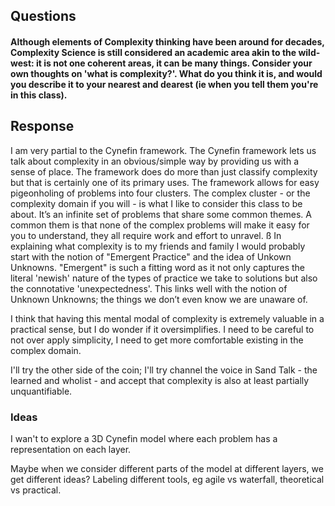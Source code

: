 ## Questions

#### Although elements of Complexity thinking have been around for decades, Complexity Science is still considered an academic area akin to the wild-west: it is not one coherent areas, it can be many things. Consider your own thoughts on 'what is complexity?'. What do you think it is, and would you describe it to your nearest and dearest (ie when you tell them you're in this class).

## Response

I am very partial to the Cynefin framework. The Cynefin framework lets us talk about complexity in an obvious/simple way by providing us with a sense of place. The framework does do more than just classify complexity but that is certainly one of its primary uses. The framework allows for easy pigeonholing of problems into four clusters. The complex cluster - or the complexity domain if you will - is what I like to consider this class to be about. It’s an infinite set of problems that share some common themes. A common them is that none of the complex problems will make it easy for you to understand, they all require work and effort to unravel.
ß
In explaining what complexity is to my friends and family I would probably start with the notion of "Emergent Practice" and the idea of Unkown Unknowns. "Emergent" is such a fitting word as it not only captures the literal 'newish' nature of the types of practice we take to solutions but also the connotative 'unexpectedness'. This links well with the notion of Unknown Unknowns; the things we don’t even know we are unaware of. 

I think that having this mental modal of complexity is extremely valuable in a practical sense, but I do wonder if it oversimplifies. I need to be careful to not over apply simplicity, I need to get more comfortable existing in the complex domain.

I'll try the other side of the coin; I'll try channel the voice in Sand Talk - the learned and wholist - and accept that complexity is also at least partially unquantifiable.

### Ideas
I wan't to explore a 3D Cynefin model where each problem has a representation on each layer.

Maybe when we consider different parts of the model at different layers, we get different ideas? Labeling different tools, eg agile vs waterfall, theoretical vs practical.

